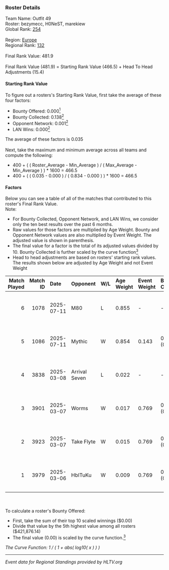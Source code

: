 ### Roster Details<br />
Team Name: Outfit 49<br />
Roster: bezymecc, H0NeST, marekiew<br />
Global Rank: [254](../../standings_global_2025_09_01.md)<br />
<br />
Region: [Europe]( ../../standings_europe_2025_09_01.md)<br />
Regional Rank: [132]( ../../standings_europe_2025_09_01.md)<br />
<br />
Final Rank Value:  481.9<br />
<br />
Final Rank Value (481.9) = Starting Rank Value (466.5) + Head To Head Adjustments (15.4)<br />

#### Starting Rank Value<br />
To figure out a rosters's Starting Rank Value, first take the average of these four factors:<br />
- Bounty Offered: 0.000[<sup>1</sup>](#table2)
- Bounty Collected: 0.138[<sup>2</sup>](#table1)
- Opponent Network: 0.001[<sup>2</sup>](#table1)
- LAN Wins: 0.000[<sup>2</sup>](#table1)

The average of these factors is 0.035<br />
<br />
Next, take the maximum and minimum average across all teams and compute the following:<br />
- 400 + ( ( Roster_Average - Min_Average ) / ( Max_Average - Min_Average ) ) * 1600 = 466.5
- 400 + ( ( 0.035 - 0.000 ) / ( 0.834 - 0.000 ) ) * 1600 = 466.5


#### Factors<br />
Below you can see a table of all of the matches that contributed to this roster's Final Rank Value.<br />
Note:<br />

- For Bounty Collected, Opponent Network, and LAN Wins, we consider only the ten best results over the past 6 months.
- Raw values for those factors are multiplied by Age Weight. Bounty and Opponent Network values are also multiplied by Event Weight. The adjusted value is shown in parenthesis.
- The final value for a factor is the total of its adjusted values divided by 10. Bounty Collected is further scaled by the curve function[<sup>3</sup>](#curveFunction)
- Head to head adjustments are based on rosters' starting rank values. The results shown below are adjusted by Age Weight and not Event Weight
<span id="table1"></span><br />


| Match Played | Match ID | Date       | Opponent      | W/L | Age Weight | Event Weight | Bounty Collected | Opponent Network | LAN Wins  | H2H Adj. | Roster                                         |
| -: | -: | :- | :- | :- | :- | :- | :- | :- | :- | -: | :- |
|            6 |     1078 | 2025-07-11 | M80           | L   | 0.855      | -            | -                | -                | -         |    -0.58 | 6SIX, bezymecc, H0NeST, KmZ, marekiew          |
|            5 |     1086 | 2025-07-11 | Mythic        | W   | 0.854      | 0.143        | 0.000 (0.000)    | 0.075 (0.009)    | 0 (0.000) |    15.40 | 6SIX, bezymecc, H0NeST, KmZ, marekiew          |
|            4 |     3838 | 2025-03-08 | Arrival Seven | L   | 0.022      | -            | -                | -                | -         |    -0.14 | bezymecc, H0NeST, marekiew, nico1ajus, Termina |
|            3 |     3901 | 2025-03-07 | Worms         | W   | 0.017      | 0.769        | 0.000 (0.000)    | 0.001 (0.000)    | 0 (0.000) |     0.34 | bezymecc, H0NeST, marekiew, nico1ajus, Termina |
|            2 |     3923 | 2025-03-07 | Take Flyte    | W   | 0.015      | 0.769        | 0.000 (0.000)    | 0.099 (0.001)    | 0 (0.000) |     0.26 | bezymecc, H0NeST, marekiew, nico1ajus, Termina |
|            1 |     3979 | 2025-03-06 | HbITuKu       | W   | 0.009      | 0.769        | 0.000 (0.000)    | 0.000 (0.000)    | 0 (0.000) |     0.11 | bezymecc, H0NeST, marekiew, nico1ajus, Termina |

<br />
<span id="table2"></span><br />
To calculate a roster's Bounty Offered:<br />

- First, take the sum of their top 10 scaled winnings ($0.00)
- Divide that value by the 5th highest value among all rosters ($421,876.14)
- The final value (0.00) is scaled by the curve function.[<sup>3</sup>](#curveFunction)

<span id="curveFunction"></span>_The Curve Function: 1 / ( 1 + abs( log10( x ) ) )_<br />

---
_Event data for Regional Standings provided by HLTV.org_<br />
